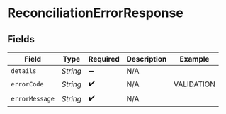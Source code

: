 # ReconciliationErrorResponse


## Fields

| Field              | Type               | Required           | Description        | Example            |
| ------------------ | ------------------ | ------------------ | ------------------ | ------------------ |
| `details`          | *String*           | :heavy_minus_sign: | N/A                |                    |
| `errorCode`        | *String*           | :heavy_check_mark: | N/A                | VALIDATION         |
| `errorMessage`     | *String*           | :heavy_check_mark: | N/A                |                    |